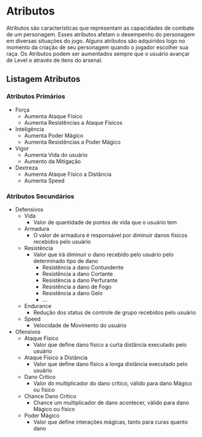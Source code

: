 # Atributos
Atributos são características que representam as capacidades de combate de um personagem. Esses atributos afetam o desempenho do personagem em diversas situações do jogo.
Alguns atributos são adquiridos logo no momento da criação de seu personagem quando o jogador escolher sua raça.
Os Atributos podem ser aumentados sempre que o usuário avançar de Level e através de itens do arsenal.
## Listagem Atributos
### Atributos Primários
- Força
	- Aumenta Ataque Físico
	- Aumenta Resistências a Ataque Físicos
- Inteligência
	- Aumenta Poder Mágico
	- Aumenta Resistências a Poder Mágico
- Vigor
	- Aumenta Vida do usuário
	- Aumento da Mitigação
- Dextreza
	- Aumenta Ataque Físico a Distância
	- Aumenta Speed
### Atributos Secundários
- Defensivos
	- Vida
		- Valor de quantidade de pontos de vida que o usuário tem
	- Armadura
		- O valor de armadura é responsável por diminuir danos físicos recebidos pelo usuário
	- Resistência
		- Valor que irá diminuir o dano recebido pelo usuário pelo determinado tipo de dano
			- Resistência a dano Contundente
			- Resistência a dano Cortante
			- Resistência a dano Perfurante
			- Resistência a dano de Fogo
			- Resistência a dano Gelo
			- ...
	- Endurance
		- Redução dos status de controle de grupo recebidos pelo usuário
	- Speed
		- Velocidade de Movimento do usuário
- Ofensivos
	- Ataque Físico
		- Valor que define dano físico a curta distância executado pelo usuário
	- Ataque Físico a Distância
		- Valor que define dano físico a longa distância executado pelo usuário
	- Dano Crítico
		- Valor do multiplicador do dano crítico,  válido para dano Mágico ou físico
	- Chance Dano Crítico
		- Chance um multiplicador de dano acontecer, válido para dano Mágico ou físico
	- Poder Mágico
		- Valor que define interações mágicas, tanto para curas quanto dano